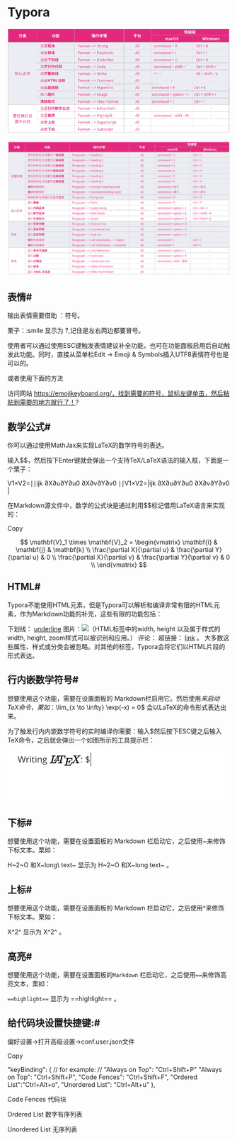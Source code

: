# Typora

![img](https://raw.githubusercontent.com/levi33Y/Pictures/main/format,png-20240528151514036.png)



![img](https://raw.githubusercontent.com/levi33Y/Pictures/main/format,png-20240528151441922.png)



## 表情#

输出表情需要借助 ：符号。

栗子：:smile 显示为 ?,记住是左右两边都要冒号。

使用者可以通过使用ESC键触发表情建议补全功能，也可在功能面板启用后自动触发此功能。同时，直接从菜单栏Edit -> Emoji & Symbols插入UTF8表情符号也是可以的。

或者使用下面的方法

访问网站 https://emojikeyboard.org/，找到需要的符号，鼠标左键单击，然后粘贴到需要的地方就行了！?



## 数学公式#

你可以通过使用MathJax来实现LaTeX的数学符号的表达。

输入$$，然后按下Enter键就会弹出一个支持TeX/LaTeX语法的输入框，下面是一个栗子：

 

V1×V2=∣∣ijk ∂X∂u∂Y∂u0 ∂X∂v∂Y∂v0 ∣∣V1×V2=|ijk ∂X∂u∂Y∂u0 ∂X∂v∂Y∂v0 |


在Markdown源文件中，数学的公式块是通过利用$$标记借用LaTeX语言来实现的：


Copy

$$ \mathbf{V}_1 \times \mathbf{V}_2 = \begin{vmatrix} \mathbf{i} & \mathbf{j} & \mathbf{k} \\ \frac{\partial X}{\partial u} & \frac{\partial Y}{\partial u} & 0 \\ \frac{\partial X}{\partial v} & \frac{\partial Y}{\partial v} & 0 \\ \end{vmatrix} $$


## HTML#

Typora不能使用HTML元素，但是Typora可以解析和编译非常有限的HTML元素，作为Markdown功能的补充，这些有限的功能包括：

下划线： <u>underline</u>
图片：<img src="http://www.w3.org/html/logo/img/mark-word-icon.png" width="200px" />（HTML标签中的width, height 以及属于样式的width, height, zoom样式可以被识别和应用。）
评论：<!-- This is some comments -->
超链接： <a href="http://typora.io" target="_blank">link</a> 。
大多数这些属性、样式或分类会被忽略。对其他的标签，Typora会将它们以HTML片段的形式表达。

## 行内嵌数学符号#

想要使用这个功能，需要在设置面板的 Markdown栏启用它。然后使用$来启动TeX命令，栗如：$\lim_{x \to \infty} \exp(-x) = 0$ 会以LaTeX的命令形式表达出来。

为了触发行内内嵌数学符号的实时编译你需要：输入$然后按下ESC键之后输入TeX命令，之后就会弹出一个如图所示的工具提示栏：

![img](https://raw.githubusercontent.com/levi33Y/Pictures/main/aHR0cHM6Ly9waWMzLnpoaW1nLmNvbS92Mi00MDMzNTA4YjA0M2NhZDk2YzU5ZWM0ZWRiY2E5MmYzNl9iLmdpZg.gif)

## 下标#

想要使用这个功能，需要在设置面板的 Markdown 栏启动它，之后使用~来修饰下标文本。栗如：

H~2~O 和X~long\ text~ 显示为 H~2~O 和X~long text~ 。



## 上标#

想要使用这个功能，需要在设置面板的 Markdown 栏启动它，之后使用^来修饰下标文本。栗如：

X^2^ 显示为 X^2^ 。


## 高亮#

想要使用这个功能，需要在设置面板的`Markdown` 栏启动它，之后使用`==`来修饰高亮文本，栗如：

`==highlight==` 显示为 ==highlight== 。



## 给代码块设置快捷键:#

偏好设置->打开高级设置->conf.user.json文件


Copy

"keyBinding": { // for example: // "Always on Top": "Ctrl+Shift+P" "Always on Top": "Ctrl+Shift+P", "Code Fences": "Ctrl+Shift+F", "Ordered List":"Ctrl+Alt+o", "Unordered List": "Ctrl+Alt+u" },

Code Fences 代码块

Ordered List 数字有序列表

Unordered List 无序列表

